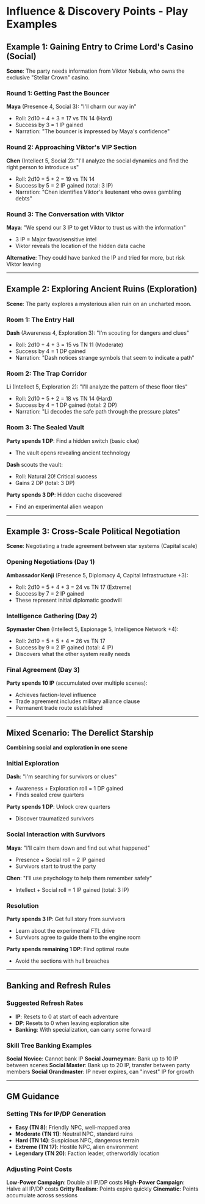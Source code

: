 # Influence & Discovery Points - Play Examples

## Example 1: Gaining Entry to Crime Lord's Casino (Social)

**Scene**: The party needs information from Viktor Nebula, who owns the exclusive "Stellar Crown" casino.

### Round 1: Getting Past the Bouncer
**Maya** (Presence 4, Social 3): "I'll charm our way in"
- Roll: 2d10 + 4 + 3 = 17 vs TN 14 (Hard)
- Success by 3 = 1 IP gained
- Narration: "The bouncer is impressed by Maya's confidence"

### Round 2: Approaching Viktor's VIP Section  
**Chen** (Intellect 5, Social 2): "I'll analyze the social dynamics and find the right person to introduce us"
- Roll: 2d10 + 5 + 2 = 19 vs TN 14
- Success by 5 = 2 IP gained (total: 3 IP)
- Narration: "Chen identifies Viktor's lieutenant who owes gambling debts"

### Round 3: The Conversation with Viktor
**Maya**: "We spend our 3 IP to get Viktor to trust us with the information"
- 3 IP = Major favor/sensitive intel
- Viktor reveals the location of the hidden data cache

**Alternative**: They could have banked the IP and tried for more, but risk Viktor leaving

---

## Example 2: Exploring Ancient Ruins (Exploration)

**Scene**: The party explores a mysterious alien ruin on an uncharted moon.

### Room 1: The Entry Hall
**Dash** (Awareness 4, Exploration 3): "I'm scouting for dangers and clues"
- Roll: 2d10 + 4 + 3 = 15 vs TN 11 (Moderate)
- Success by 4 = 1 DP gained
- Narration: "Dash notices strange symbols that seem to indicate a path"

### Room 2: The Trap Corridor
**Li** (Intellect 5, Exploration 2): "I'll analyze the pattern of these floor tiles"
- Roll: 2d10 + 5 + 2 = 18 vs TN 14 (Hard)
- Success by 4 = 1 DP gained (total: 2 DP)
- Narration: "Li decodes the safe path through the pressure plates"

### Room 3: The Sealed Vault
**Party spends 1 DP**: Find a hidden switch (basic clue)
- The vault opens revealing ancient technology

**Dash** scouts the vault:
- Roll: Natural 20! Critical success
- Gains 2 DP (total: 3 DP)

**Party spends 3 DP**: Hidden cache discovered
- Find an experimental alien weapon

---

## Example 3: Cross-Scale Political Negotiation

**Scene**: Negotiating a trade agreement between star systems (Capital scale)

### Opening Negotiations (Day 1)
**Ambassador Kenji** (Presence 5, Diplomacy 4, Capital Infrastructure +3):
- Roll: 2d10 + 5 + 4 + 3 = 24 vs TN 17 (Extreme)
- Success by 7 = 2 IP gained
- These represent initial diplomatic goodwill

### Intelligence Gathering (Day 2)
**Spymaster Chen** (Intellect 5, Espionage 5, Intelligence Network +4):
- Roll: 2d10 + 5 + 5 + 4 = 26 vs TN 17
- Success by 9 = 2 IP gained (total: 4 IP)
- Discovers what the other system really needs

### Final Agreement (Day 3)
**Party spends 10 IP** (accumulated over multiple scenes):
- Achieves faction-level influence
- Trade agreement includes military alliance clause
- Permanent trade route established

---

## Mixed Scenario: The Derelict Starship

**Combining social and exploration in one scene**

### Initial Exploration
**Dash**: "I'm searching for survivors or clues"
- Awareness + Exploration roll = 1 DP gained
- Finds sealed crew quarters

**Party spends 1 DP**: Unlock crew quarters
- Discover traumatized survivors

### Social Interaction with Survivors
**Maya**: "I'll calm them down and find out what happened"
- Presence + Social roll = 2 IP gained
- Survivors start to trust the party

**Chen**: "I'll use psychology to help them remember safely"
- Intellect + Social roll = 1 IP gained (total: 3 IP)

### Resolution
**Party spends 3 IP**: Get full story from survivors
- Learn about the experimental FTL drive
- Survivors agree to guide them to the engine room

**Party spends remaining 1 DP**: Find optimal route
- Avoid the sections with hull breaches

---

## Banking and Refresh Rules

### Suggested Refresh Rates
- **IP**: Resets to 0 at start of each adventure
- **DP**: Resets to 0 when leaving exploration site
- **Banking**: With specialization, can carry some forward

### Skill Tree Banking Examples
**Social Novice**: Cannot bank IP
**Social Journeyman**: Bank up to 10 IP between scenes
**Social Master**: Bank up to 20 IP, transfer between party members
**Social Grandmaster**: IP never expires, can "invest" IP for growth

---

## GM Guidance

### Setting TNs for IP/DP Generation
- **Easy (TN 8)**: Friendly NPC, well-mapped area
- **Moderate (TN 11)**: Neutral NPC, standard ruins
- **Hard (TN 14)**: Suspicious NPC, dangerous terrain
- **Extreme (TN 17)**: Hostile NPC, alien environment
- **Legendary (TN 20)**: Faction leader, otherworldly location

### Adjusting Point Costs
**Low-Power Campaign**: Double all IP/DP costs
**High-Power Campaign**: Halve all IP/DP costs
**Gritty Realism**: Points expire quickly
**Cinematic**: Points accumulate across sessions